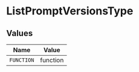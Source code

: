 # ListPromptVersionsType


## Values

| Name       | Value      |
| ---------- | ---------- |
| `FUNCTION` | function   |